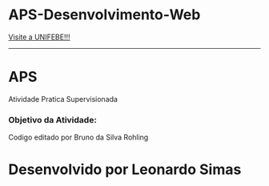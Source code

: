 # APS-Desenvolvimento-Web
<html>
    <head>
        <meta charset="UTF-8">
        <title>APS Desenvolvimento WEB DW-SI01B</title>
    </head>
    <body>
        <!-- Barra de Navegacao -->
        <nav>
            <a href="https://www.unifebe.edu.br/site/" target="_blank">Visite a UNIFEBE!!!</a>
        </nav>
        <hr>
    <div id="APS">
        <h1 id="intro" class="intro" title="Tooltip APS">APS</h1>
        <p>Atividade Pratica Supervisionada</p>
        <h3>Objetivo da Atividade:</h3>
        <p>Codigo editado por Bruno da Silva Rohling</p>
    </div>
    <footer>
        <h1>Desenvolvido por Leonardo Simas</h1>
    </footer>
    </body>
</html>

